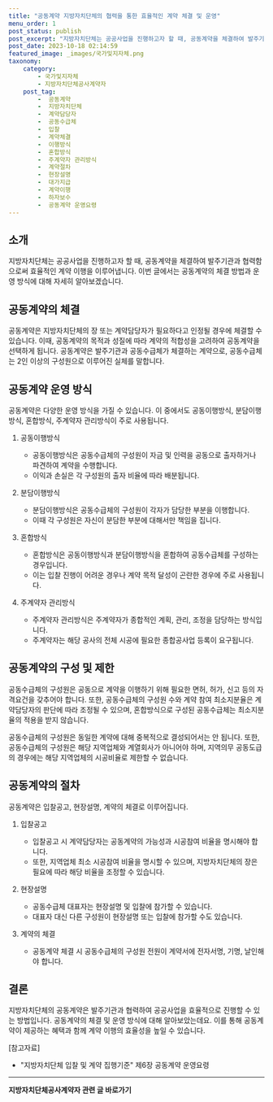 ```yaml
---
title: "공동계약 지방자치단체의 협력을 통한 효율적인 계약 체결 및 운영"
menu_order: 1
post_status: publish
post_excerpt: "지방자치단체는 공공사업을 진행하고자 할 때, 공동계약을 체결하여 발주기관과 협력함으로써 효율적인 계약 이행을 이루어냅니다. 이번 글에서는 공동계약의 체결 방법과 운영 방식에 대해 자세히 알아보겠습니다."
post_date: 2023-10-18 02:14:59
featured_image: _images/국가및지자체.png
taxonomy:
    category:
        - 국가및지자체
        - 지방자치단체공사계약자
    post_tag:
        -  공동계약
        -  지방자치단체
        -  계약담당자
        -  공동수급체
        -  입찰
        -  계약체결
        -  이행방식
        -  혼합방식
        -  주계약자 관리방식
        -  계약절차
        -  현장설명
        -  대가지급
        -  계약이행
        -  하자보수
        -  공동계약 운영요령
---
```



## 소개
지방자치단체는 공공사업을 진행하고자 할 때, 공동계약을 체결하여 발주기관과 협력함으로써 효율적인 계약 이행을 이루어냅니다. 이번 글에서는 공동계약의 체결 방법과 운영 방식에 대해 자세히 알아보겠습니다.

## 공동계약의 체결
공동계약은 지방자치단체의 장 또는 계약담당자가 필요하다고 인정될 경우에 체결할 수 있습니다. 이때, 공동계약의 목적과 성질에 따라 계약의 적합성을 고려하여 공동계약을 선택하게 됩니다. 공동계약은 발주기관과 공동수급체가 체결하는 계약으로, 공동수급체는 2인 이상의 구성원으로 이루어진 실체를 말합니다.

## 공동계약 운영 방식
공동계약은 다양한 운영 방식을 가질 수 있습니다. 이 중에서도 공동이행방식, 분담이행방식, 혼합방식, 주계약자 관리방식이 주로 사용됩니다.

1. 공동이행방식
   - 공동이행방식은 공동수급체의 구성원이 자금 및 인력을 공동으로 출자하거나 파견하여 계약을 수행합니다.
   - 이익과 손실은 각 구성원의 출자 비율에 따라 배분됩니다.

2. 분담이행방식
   - 분담이행방식은 공동수급체의 구성원이 각자가 담당한 부분을 이행합니다.
   - 이때 각 구성원은 자신이 분담한 부분에 대해서만 책임을 집니다.

3. 혼합방식
   - 혼합방식은 공동이행방식과 분담이행방식을 혼합하여 공동수급체를 구성하는 경우입니다.
   - 이는 입찰 진행이 어려운 경우나 계약 목적 달성이 곤란한 경우에 주로 사용됩니다.

4. 주계약자 관리방식
   - 주계약자 관리방식은 주계약자가 종합적인 계획, 관리, 조정을 담당하는 방식입니다.
   - 주계약자는 해당 공사의 전체 시공에 필요한 종합공사업 등록이 요구됩니다.

## 공동계약의 구성 및 제한
공동수급체의 구성원은 공동으로 계약을 이행하기 위해 필요한 면허, 허가, 신고 등의 자격요건을 갖추어야 합니다. 또한, 공동수급체의 구성원 수와 계약 참여 최소지분율은 계약담당자의 판단에 따라 조정될 수 있으며, 혼합방식으로 구성된 공동수급체는 최소지분율의 적용을 받지 않습니다.

공동수급체의 구성원은 동일한 계약에 대해 중복적으로 결성되어서는 안 됩니다. 또한, 공동수급체의 구성원은 해당 지역업체와 계열회사가 아니어야 하며, 지역의무 공동도급의 경우에는 해당 지역업체의 시공비율로 제한할 수 없습니다.

## 공동계약의 절차
공동계약은 입찰공고, 현장설명, 계약의 체결로 이루어집니다.

1. 입찰공고
   - 입찰공고 시 계약담당자는 공동계약의 가능성과 시공참여 비율을 명시해야 합니다.
   - 또한, 지역업체 최소 시공참여 비율을 명시할 수 있으며, 지방자치단체의 장은 필요에 따라 해당 비율을 조정할 수 있습니다.

2. 현장설명
   - 공동수급체 대표자는 현장설명 및 입찰에 참가할 수 있습니다.
   - 대표자 대신 다른 구성원이 현장설명 또는 입찰에 참가할 수도 있습니다.

3. 계약의 체결
   - 공동계약 체결 시 공동수급체의 구성원 전원이 계약서에 전자서명, 기명, 날인해야 합니다.

## 결론
지방자치단체의 공동계약은 발주기관과 협력하여 공공사업을 효율적으로 진행할 수 있는 방법입니다. 공동계약의 체결 및 운영 방식에 대해 알아보았는데요. 이를 통해 공동계약이 제공하는 혜택과 함께 계약 이행의 효율성을 높일 수 있습니다.

[참고자료]
- "지방자치단체 입찰 및 계약 집행기준" 제6장 공동계약 운영요령
<!-- wp:separator -->
<hr class="wp-block-separator has-alpha-channel-opacity"/>
<!-- /wp:separator -->

<!-- wp:group {"backgroundColor":"base","layout":{"type":"constrained"}} -->
<div class="wp-block-group has-base-background-color has-background"><!-- wp:paragraph {"align":"center","fontSize":"medium"} -->
<p class="has-text-align-center has-large-font-size"><strong>지방자치단체공사계약자 관련 글 바로가기</strong></p>
<!-- /wp:paragraph -->


<!-- wp:latest-posts
{"categories":[{"id":7140,"count":19,"description":"","link":"https://uknowlaw.com/category/%ec%a7%80%eb%b0%a9%ec%9e%90%ec%b9%98%eb%8b%a8%ec%b2%b4%ea%b3%b5%ec%82%ac%ea%b3%84%ec%95%bd%ec%9e%90/","name":"지방자치단체공사계약자","slug":"지방자치단체공사계약자","taxonomy":"category","parent":0,"meta":[],"_links":{"self":[{"href":"https://uknowlaw.com/wp-json/wp/v2/categories/7140"}],"collection":[{"href":"https://uknowlaw.com/wp-json/wp/v2/categories"}],"about":[{"href":"https://uknowlaw.com/wp-json/wp/v2/taxonomies/category"}],"wp:post_type":[{"href":"https://uknowlaw.com/wp-json/wp/v2/posts?categories=7140"}],"curies":[{"name":"wp","href":"https://api.w.org/{rel}","templated":true}]}}],"postsToShow":100,"excerptLength":28,"postLayout":"grid","columns":2,"featuredImageAlign":"left","featuredImageSizeSlug":"large","fontSize":"small"} /--></div>
<!-- /wp:group -->